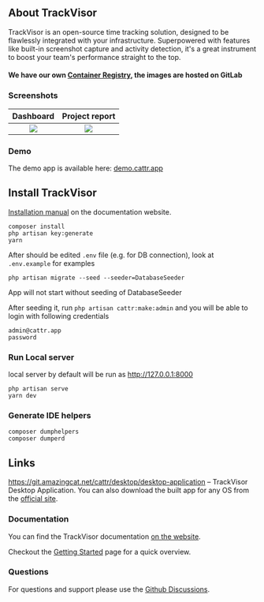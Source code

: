 ## About TrackVisor
TrackVisor is an open-source time tracking solution, designed to be flawlessly integrated with your infrastructure. 
Superpowered with features like built-in screenshot capture and activity detection, it's a great instrument to boost 
your team's performance straight to the top.

#### We have our own [Container Registry](https://git.amazingcat.net/cattr/core/app/container_registry/9?orderBy=NAME&sort=desc), the images are hosted on GitLab


### Screenshots
|           Dashboard           |           Project report           |
|:-----------------------------:|:----------------------------------:|
| ![](./examples/dashboard.jpg) | ![](./examples/project_report.jpg) |

### Demo
The demo app is available here: [demo.cattr.app](https://demo.cattr.app) 

## Install TrackVisor
[Installation manual](https://docs.cattr.app/#/en/getting-started/?id=requirements) on the documentation website.

```
composer install
php artisan key:generate
yarn
```

After should be edited `.env` file (e.g. for DB connection), look at `.env.example` for examples

```
php artisan migrate --seed --seeder=DatabaseSeeder
```

App will not start without seeding of DatabaseSeeder

After seeding it, run `php artisan cattr:make:admin` and you will be able to login with following credentials
```
admin@cattr.app
password
```

### Run Local server

local server by default will be run as <http://127.0.0.1:8000>

```
php artisan serve
yarn dev
```

### Generate IDE helpers

```
composer dumphelpers
composer dumperd
```

## Links

https://git.amazingcat.net/cattr/desktop/desktop-application – TrackVisor Desktop Application. You can also download the built app for
any OS from the [official site](https://cattr.app/desktop/).

### Documentation

You can find the TrackVisor documentation [on the website](https://docs.cattr.app).

Checkout the [Getting Started](https://docs.cattr.app/#/en/getting-started/) page for a quick overview.

### Questions

For questions and support please use the [Github Discussions](https://github.com/orgs/cattr-app/discussions). 

